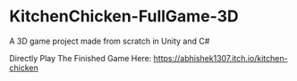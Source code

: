 # KitchenChicken-FullGame-3D
A 3D game project made from scratch in Unity and C#

Directly Play The Finished Game Here: 
https://abhishek1307.itch.io/kitchen-chicken

